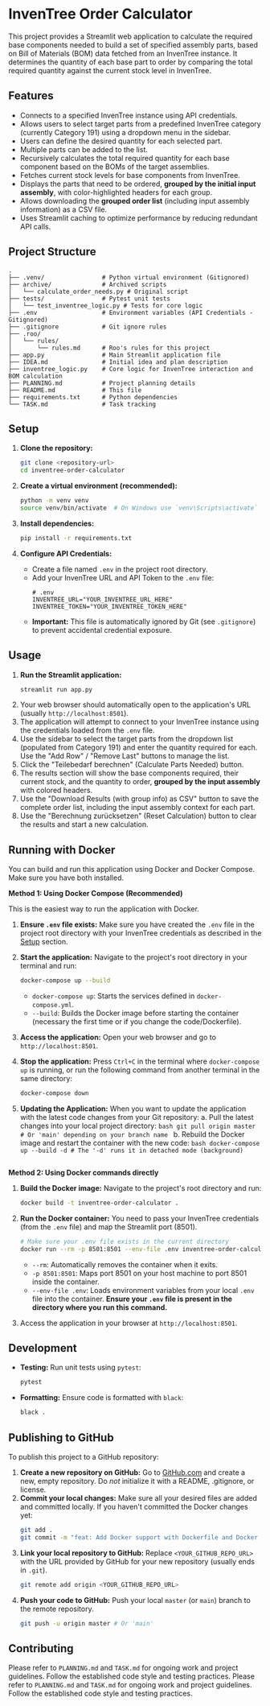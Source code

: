 # InvenTree Order Calculator

This project provides a Streamlit web application to calculate the required base components needed to build a set of specified assembly parts, based on Bill of Materials (BOM) data fetched from an InvenTree instance. It determines the quantity of each base part to order by comparing the total required quantity against the current stock level in InvenTree.

## Features

- Connects to a specified InvenTree instance using API credentials.
- Allows users to select target parts from a predefined InvenTree category (currently Category 191) using a dropdown menu in the sidebar.
- Users can define the desired quantity for each selected part.
- Multiple parts can be added to the list.
- Recursively calculates the total required quantity for each base component based on the BOMs of the target assemblies.
- Fetches current stock levels for base components from InvenTree.
- Displays the parts that need to be ordered, **grouped by the initial input assembly**, with color-highlighted headers for each group.
- Allows downloading the **grouped order list** (including input assembly information) as a CSV file.
- Uses Streamlit caching to optimize performance by reducing redundant API calls.

## Project Structure

```
.
├── .venv/                # Python virtual environment (Gitignored)
├── archive/              # Archived scripts
│   └── calculate_order_needs.py # Original script
├── tests/                # Pytest unit tests
│   └── test_inventree_logic.py # Tests for core logic
├── .env                  # Environment variables (API Credentials - Gitignored)
├── .gitignore            # Git ignore rules
├── .roo/
│   └── rules/
│       └── rules.md      # Roo's rules for this project
├── app.py                # Main Streamlit application file
├── IDEA.md               # Initial idea and plan description
├── inventree_logic.py    # Core logic for InvenTree interaction and BOM calculation
├── PLANNING.md           # Project planning details
├── README.md             # This file
├── requirements.txt      # Python dependencies
└── TASK.md               # Task tracking
```

## Setup

1.  **Clone the repository:**
    ```bash
    git clone <repository-url>
    cd inventree-order-calculator
    ```

2.  **Create a virtual environment (recommended):**
    ```bash
    python -m venv venv
    source venv/bin/activate  # On Windows use `venv\Scripts\activate`
    ```

3.  **Install dependencies:**
    ```bash
    pip install -r requirements.txt
    ```

4.  **Configure API Credentials:**
    - Create a file named `.env` in the project root directory.
    - Add your InvenTree URL and API Token to the `.env` file:
      ```dotenv
      # .env
      INVENTREE_URL="YOUR_INVENTREE_URL_HERE"
      INVENTREE_TOKEN="YOUR_INVENTREE_TOKEN_HERE"
      ```
    - **Important:** This file is automatically ignored by Git (see `.gitignore`) to prevent accidental credential exposure.

## Usage

1.  **Run the Streamlit application:**
    ```bash
    streamlit run app.py
    ```
2.  Your web browser should automatically open to the application's URL (usually `http://localhost:8501`).
3.  The application will attempt to connect to your InvenTree instance using the credentials loaded from the `.env` file.
4.  Use the sidebar to select the target parts from the dropdown list (populated from Category 191) and enter the quantity required for each. Use the "Add Row" / "Remove Last" buttons to manage the list.
5.  Click the "Teilebedarf berechnen" (Calculate Parts Needed) button.
6.  The results section will show the base components required, their current stock, and the quantity to order, **grouped by the input assembly** with colored headers.
7.  Use the "Download Results (with group info) as CSV" button to save the complete order list, including the input assembly context for each part.
8.  Use the "Berechnung zurücksetzen" (Reset Calculation) button to clear the results and start a new calculation.

## Running with Docker

You can build and run this application using Docker and Docker Compose. Make sure you have both installed.

**Method 1: Using Docker Compose (Recommended)**

This is the easiest way to run the application with Docker.

1.  **Ensure `.env` file exists:** Make sure you have created the `.env` file in the project root directory with your InvenTree credentials as described in the [Setup](#setup) section.
2.  **Start the application:** Navigate to the project's root directory in your terminal and run:
    ```bash
    docker-compose up --build
    ```
    - `docker-compose up`: Starts the services defined in `docker-compose.yml`.
    - `--build`: Builds the Docker image before starting the container (necessary the first time or if you change the code/Dockerfile).
3.  **Access the application:** Open your web browser and go to `http://localhost:8501`.
4.  **Stop the application:** Press `Ctrl+C` in the terminal where `docker-compose up` is running, or run the following command from another terminal in the same directory:
    ```bash
    docker-compose down
    ```

5.  **Updating the Application:**
    When you want to update the application with the latest code changes from your Git repository:
    a.  Pull the latest changes into your local project directory:
        ```bash
        git pull origin master # Or 'main' depending on your branch name
        ```
    b.  Rebuild the Docker image and restart the container with the new code:
        ```bash
        docker-compose up --build -d # The '-d' runs it in detached mode (background)
        ```
    ```

**Method 2: Using Docker commands directly**

1.  **Build the Docker image:**
    Navigate to the project's root directory and run:
    ```bash
    docker build -t inventree-order-calculator .
    ```

2.  **Run the Docker container:**
    You need to pass your InvenTree credentials (from the `.env` file) and map the Streamlit port (8501).
    ```bash
    # Make sure your .env file exists in the current directory
    docker run --rm -p 8501:8501 --env-file .env inventree-order-calculator
    ```
    - `--rm`: Automatically removes the container when it exits.
    - `-p 8501:8501`: Maps port 8501 on your host machine to port 8501 inside the container.
    - `--env-file .env`: Loads environment variables from your local `.env` file into the container. **Ensure your `.env` file is present in the directory where you run this command.**

3.  Access the application in your browser at `http://localhost:8501`.

## Development

- **Testing:** Run unit tests using `pytest`:
  ```bash
  pytest
  ```
- **Formatting:** Ensure code is formatted with `black`:
  ```bash
  black .
  ```
## Publishing to GitHub

To publish this project to a GitHub repository:

1.  **Create a new repository on GitHub:** Go to [GitHub.com](https://github.com) and create a new, empty repository. Do *not* initialize it with a README, .gitignore, or license.
2.  **Commit your local changes:** Make sure all your desired files are added and committed locally. If you haven't committed the Docker changes yet:
    ```bash
    git add .
    git commit -m "feat: Add Docker support with Dockerfile and Docker Compose"
    ```
3.  **Link your local repository to GitHub:** Replace `<YOUR_GITHUB_REPO_URL>` with the URL provided by GitHub for your new repository (usually ends in `.git`).
    ```bash
    git remote add origin <YOUR_GITHUB_REPO_URL>
    ```
4.  **Push your code to GitHub:** Push your local `master` (or `main`) branch to the remote repository.
    ```bash
    git push -u origin master # Or 'main'
    ```

## Contributing

Please refer to `PLANNING.md` and `TASK.md` for ongoing work and project guidelines. Follow the established code style and testing practices.
Please refer to `PLANNING.md` and `TASK.md` for ongoing work and project guidelines. Follow the established code style and testing practices.